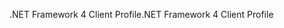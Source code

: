 <span data-ttu-id="51182-101">.NET Framework 4 Client Profile</span><span class="sxs-lookup"><span data-stu-id="51182-101">.NET Framework 4 Client Profile</span></span>